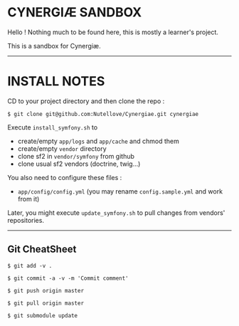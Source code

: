CYNERGIÆ SANDBOX
================

Hello !
Nothing much to be found here, this is mostly a learner's project.

This is a sandbox for Cynergiæ.

--------------------------------------------------------------------------------

INSTALL NOTES
=============

CD to your project directory and then clone the repo :

    $ git clone git@github.com:Nutellove/Cynergiae.git cynergiae

Execute `install_symfony.sh` to

* create/empty `app/logs` and `app/cache` and chmod them
* create/empty `vendor` directory
* clone sf2 in `vendor/symfony` from github
* clone usual sf2 vendors (doctrine, twig...)

You also need to configure these files :

* `app/config/config.yml` (you may rename `config.sample.yml` and work from it)

Later, you might execute `update_symfony.sh` to pull changes from vendors' repositories.

--------------------------------------------------------------------------------

Git CheatSheet
--------------

    $ git add -v .
    
    $ git commit -a -v -m 'Commit comment'
    
    $ git push origin master
    
    $ git pull origin master

    $ git submodule update

